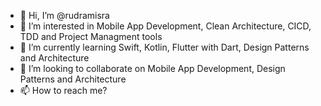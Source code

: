 - 👋 Hi, I’m @rudramisra
- 👀 I’m interested in Mobile App Development, Clean Architecture, CICD, TDD and Project Managment tools
- 🌱 I’m currently learning Swift, Kotlin, Flutter with Dart, Design Patterns and Architecture
- 💞️ I’m looking to collaborate on Mobile App Development, Design Patterns and Architecture
- 📫 How to reach me?

<!---
rudramisra/rudramisra is a ✨ special ✨ repository because its `README.md` (this file) appears on your GitHub profile.
You can click the Preview link to take a look at your changes.
--->
